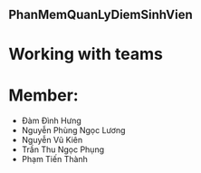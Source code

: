 ﻿## PhanMemQuanLyDiemSinhVien
# Working with teams
# Member:
+ Đàm Đình Hưng
+ Nguyễn Phùng Ngọc Lương
+ Nguyễn Vũ Kiên
+ Trần Thu Ngọc Phụng
+ Phạm Tiến Thành
